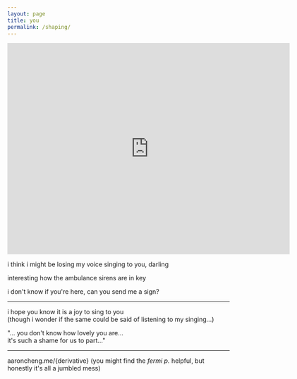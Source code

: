 ```yaml
---
layout: page
title: you
permalink: /shaping/
---
```


<iframe width="640" height="480" src="https://www.youtube.com/embed/JPSYc82HdkQ??modestbranding=1" frameborder="0" allow="accelerometer; autoplay; encrypted-media; gyroscope; picture-in-picture" allowfullscreen></iframe>

i think i might be losing my voice singing to you, darling  

interesting how the ambulance sirens are in key  

i don't know if you're here, can you send me a sign?  

---

i hope you know it is a joy to sing to you  
(though i wonder if the same could be said of listening to my singing...)  

"... you don't know how lovely you are...  
it's such a shame for us to part..."

---

aaroncheng.me/{derivative} (you might find the *fermi p.* helpful, but honestly it's all a jumbled mess)
